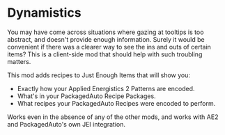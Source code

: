 # Dynamistics

You may have come across situations where gazing at tooltips is too abstract, and doesn't provide enough information. Surely it would be convenient if there was a clearer way to see the ins and outs of certain items? This is a client-side mod that should help with such troubling matters.

This mod adds recipes to Just Enough Items that will show you:

- Exactly how your Applied Energistics 2 Patterns are encoded.
- What's in your PackagedAuto Recipe Packages.
- What recipes your PackagedAuto Recipes were encoded to perform.

Works even in the absence of any of the other mods, and works with AE2 and PackagedAuto's own JEI integration.
